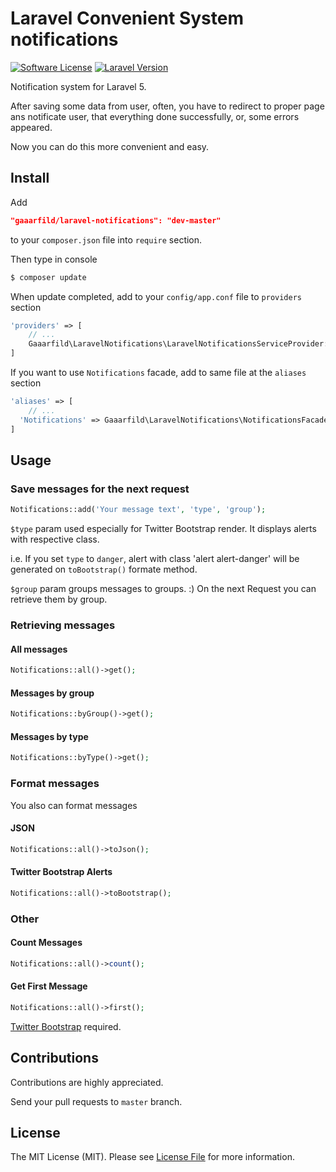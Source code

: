 # Laravel Convenient System notifications

[![Software License](https://img.shields.io/badge/license-MIT-brightgreen.svg?style=flat-square)](LICENSE.md)
[![Laravel Version](https://img.shields.io/badge/laravel-5-orange.svg?style=flat-square)](http://laravel.com)

Notification system for Laravel 5.

After saving some data from user, often, you have to redirect to proper page ans notificate user, that everything done successfully, or, some errors appeared.

Now you can do this more convenient and easy.

## Install

Add

``` JSON
"gaaarfild/laravel-notifications": "dev-master"
```

to your `composer.json` file into `require` section.

Then type in console

``` BASH
$ composer update
```

When update completed, add to your `config/app.conf` file to `providers` section

``` PHP
'providers' => [
    // ...
    Gaaarfild\LaravelNotifications\LaravelNotificationsServiceProvider::class,
]
```

If you want to use `Notifications` facade, add to same file at the `aliases` section

``` PHP
'aliases' => [
    // ...
  'Notifications' => Gaaarfild\LaravelNotifications\NotificationsFacade::class,
]
```

## Usage

### Save messages for the next request

``` php
Notifications::add('Your message text', 'type', 'group');
```

`$type` param used especially for Twitter Bootstrap render. It displays alerts with respective class.
 
i.e. If you set `type` to `danger`, alert with class 'alert alert-danger' will be generated on `toBootstrap()` formate method.

`$group` param groups messages to groups. :) On the next Request you can retrieve them by group.


### Retrieving messages

#### All messages

``` PHP
Notifications::all()->get();
```

#### Messages by group

``` PHP
Notifications::byGroup()->get();
```

#### Messages by type

``` PHP
Notifications::byType()->get();
```

### Format messages

You also can format messages

#### JSON

``` PHP
Notifications::all()->toJson();
```

#### Twitter Bootstrap Alerts

``` PHP
Notifications::all()->toBootstrap();
```

### Other

#### Count Messages

``` PHP
Notifications::all()->count();
```

#### Get First Message

``` PHP
Notifications::all()->first();
```

[Twitter Bootstrap](http://getbootstrap.com) required.


## Contributions

Contributions are highly appreciated.

Send your pull requests to `master` branch.


## License

The MIT License (MIT). Please see [License File](https://github.com/gaaarfild/laravel-notifications/blob/master/LICENSE) for more information.

